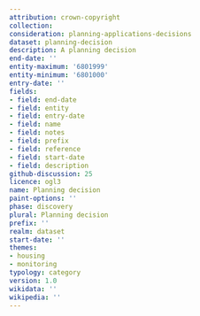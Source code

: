 ```yaml
---
attribution: crown-copyright
collection:
consideration: planning-applications-decisions
dataset: planning-decision
description: A planning decision
end-date: ''
entity-maximum: '6801999'
entity-minimum: '6801000'
entry-date: ''
fields:
- field: end-date
- field: entity
- field: entry-date
- field: name
- field: notes
- field: prefix
- field: reference
- field: start-date
- field: description
github-discussion: 25
licence: ogl3
name: Planning decision
paint-options: ''
phase: discovery
plural: Planning decision
prefix: ''
realm: dataset
start-date: ''
themes:
- housing
- monitoring
typology: category
version: 1.0
wikidata: ''
wikipedia: ''
---
```

